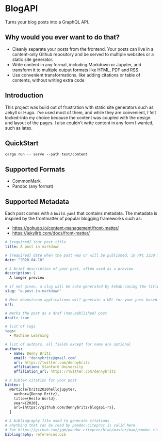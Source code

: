 
# BlogAPI

Turns your blog posts into a GraphQL API.

## Why would you ever want to do that?

- Cleanly separate your posts from the frontend. Your posts can live in a content-only Github repository and be served to multiple websites or a static site generator.
- Write content in any format, including Markdown or Jupyter, and transform it to multiple output formats like HTML, PDF and RSS
- Use convenient transformations, like adding citations or table of contents, without writing extra code

## Introduction

This project was build out of frustration with static site generators such as Jekyll or Hugo. I've used most of them, and while they are convenient, I felt locked-into my choice because the content was coupled with the design and layout of the pages. I also couldn't write content in any form I wanted, such as latex.

## QuickStart

```
cargo run -- serve --path test/content
```

## Supported Formats

- CommonMark
- Pandoc (any format)

## Supported Metadata

Each post comes with a `build.yaml` that contains metadata. The metadata is inspired by the frontmatter of popular blogging frameworks such as:

- https://gohugo.io/content-management/front-matter/
- https://jekyllrb.com/docs/front-matter/

```yaml
# [required] Your post title
title: A post in markdown

# [required] date when the post was or will be published, in RFC 3339 format
date: "2020-04-10"

# A brief description of your post, often used as a preview
description: |
  A longer preview 

# if not given, a slug will be auto-generated by kebab-casing the title
slug: "a-post-in-markdown"

# Most downstream applications will generate a URL for your post based on the slug (e.g. /[date]/slug). Setting this fields means you want to explicitly set the url
url: 

# marks the post as a draf (non-published) post
draft: true

# list of tags
tags:
  - Machine Learning

# list of authors, all fields except for name are optional
authors:
  - name: Denny Britz
    email: "dennybritz@gmail.com"
    url: https://twitter.com/dennybritz
    affiliation: Stanford University
    affiliation_url: https://twitter.com/dennybritz

# A bibtex citation for your post
bibtex: | 
  @article{britz2020hellojupyter,
    author={Denny Britz},
    title={Hello World},
    year={2020},
    url={https://github.com/dennybritz/blogapi-rs},
  }

# A bibliography file used to generate citations
# anything that can be read by pandoc-citeproc is valid here
# See https://github.com/jgm/pandoc-citeproc/blob/master/man/pandoc-citeproc.1.md
bibliography: references.bib
```
